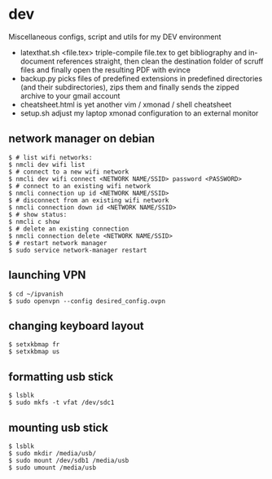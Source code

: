 # dev
Miscellaneous configs, script and utils for my DEV environment

* latexthat.sh <file.tex> triple-compile file.tex to get bibliography and
in-document references straight, then clean the destination folder of scruff
files and finally open the resulting PDF with evince
* backup.py picks files of predefined extensions in predefined directories
(and their subdirectories), zips them and finally sends the zipped archive
to your gmail account
* cheatsheet.html is yet another vim / xmonad / shell cheatsheet
* setup.sh adjust my laptop xmonad configuration to an external monitor

## network manager on debian

```
$ # list wifi networks:
$ nmcli dev wifi list
$ # connect to a new wifi network
$ nmcli dev wifi connect <NETWORK NAME/SSID> password <PASSWORD>
$ # connect to an existing wifi network
$ nmcli connection up id <NETWORK NAME/SSID>
$ # disconnect from an existing wifi network
$ nmcli connection down id <NETWORK NAME/SSID>
$ # show status:
$ nmcli c show
$ # delete an existing connection
$ nmcli connection delete <NETWORK NAME/SSID>
$ # restart network manager
$ sudo service network-manager restart
```

## launching VPN

```
$ cd ~/ipvanish
$ sudo openvpn --config desired_config.ovpn
```

## changing keyboard layout

```
$ setxkbmap fr
$ setxkbmap us
```

## formatting usb stick
```
$ lsblk
$ sudo mkfs -t vfat /dev/sdc1
```

## mounting usb stick

```
$ lsblk
$ sudo mkdir /media/usb/
$ sudo mount /dev/sdb1 /media/usb
$ sudo umount /media/usb
```

